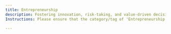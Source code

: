```yaml
---
title: Entrepreneurship
description: Fostering innovation, risk-taking, and value-driven decision-making in business.
Instructions: Please ensure that the category/tag of 'Entrepreneurship' is only applied to content that focuses on fostering innovation, risk-taking, and value-driven decision-making in business.

---
```


